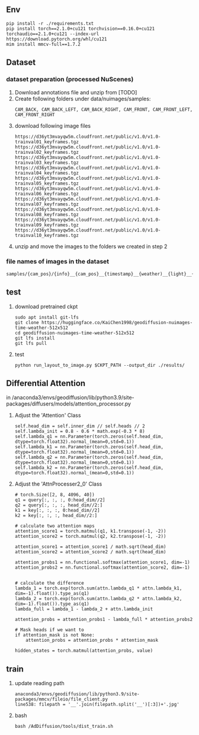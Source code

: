 ## Env
```
pip install -r ./requirements.txt
pip install torch==2.1.0+cu121 torchvision==0.16.0+cu121 torchaudio==2.1.0+cu121 --index-url https://download.pytorch.org/whl/cu121
mim install mmcv-full==1.7.2
```

## Dataset
### dataset preparation (processed NuScenes)
1. Download annotations file and unzip from [TODO]
2. Create following folders under data/nuimages/samples:
    ```
    CAM_BACK, CAM_BACK_LEFT, CAM_BACK_RIGHT, CAM_FRONT, CAM_FRONT_LEFT, CAM_FRONT_RIGHT
    ```
3. download following image files
    ```
    https://d36yt3mvayqw5m.cloudfront.net/public/v1.0/v1.0-trainval01_keyframes.tgz
    https://d36yt3mvayqw5m.cloudfront.net/public/v1.0/v1.0-trainval02_keyframes.tgz
    https://d36yt3mvayqw5m.cloudfront.net/public/v1.0/v1.0-trainval03_keyframes.tgz
    https://d36yt3mvayqw5m.cloudfront.net/public/v1.0/v1.0-trainval04_keyframes.tgz
    https://d36yt3mvayqw5m.cloudfront.net/public/v1.0/v1.0-trainval05_keyframes.tgz
    https://d36yt3mvayqw5m.cloudfront.net/public/v1.0/v1.0-trainval06_keyframes.tgz
    https://d36yt3mvayqw5m.cloudfront.net/public/v1.0/v1.0-trainval07_keyframes.tgz
    https://d36yt3mvayqw5m.cloudfront.net/public/v1.0/v1.0-trainval08_keyframes.tgz
    https://d36yt3mvayqw5m.cloudfront.net/public/v1.0/v1.0-trainval09_keyframes.tgz
    https://d36yt3mvayqw5m.cloudfront.net/public/v1.0/v1.0-trainval10_keyframes.tgz
    ```
4. unzip and move the images to the folders we created in step 2

### file names of images in the dataset 
```
samples/{cam_pos}/{info}__{cam_pos}__{timestamp}__{weather)__{light}__{location}.jpg
```

## test
1. download pretrained ckpt
    ```
    sudo apt install git-lfs
    git clone https://huggingface.co/KaiChen1998/geodiffusion-nuimages-time-weather-512x512
    cd geodiffusion-nuimages-time-weather-512x512
    git lfs install
    git lfs pull
    ```
2. test
    ```
    python run_layout_to_image.py $CKPT_PATH --output_dir ./results/
    ```

## Differential Attention
in /anaconda3/envs/geodiffusion/lib/python3.9/site-packages/diffusers/models/attention_processor.py
1. Adjust the 'Attention' Class 
    ```
    self.head_dim = self.inner_dim // self.heads // 2
    self.lambda_init = 0.8 - 0.6 * math.exp(-0.3 * 8)
    self.lambda_q1 = nn.Parameter(torch.zeros(self.head_dim, dtype=torch.float32).normal_(mean=0,std=0.1))
    self.lambda_k1 = nn.Parameter(torch.zeros(self.head_dim, dtype=torch.float32).normal_(mean=0,std=0.1))
    self.lambda_q2 = nn.Parameter(torch.zeros(self.head_dim, dtype=torch.float32).normal_(mean=0,std=0.1))
    self.lambda_k2 = nn.Parameter(torch.zeros(self.head_dim, dtype=torch.float32).normal_(mean=0,std=0.1))
    ```
2. Adjust the 'AttnProcesser2_0' Class
    ```
    # torch.Size([2, 8, 4096, 40])
    q1 = query[:, :, :, 0:head_dim//2]
    q2 = query[:, :, :, head_dim//2:]
    k1 = key[:, :, :, 0:head_dim//2]
    k2 = key[:, :, :, head_dim//2:]

    # calculate two attention maps
    attention_score1 = torch.matmul(q1, k1.transpose(-1, -2))
    attention_score2 = torch.matmul(q2, k2.transpose(-1, -2))

    attention_score1 = attention_score1 / math.sqrt(head_dim)
    attention_score2 = attention_score2 / math.sqrt(head_dim)

    attention_probs1 = nn.functional.softmax(attention_score1, dim=-1)
    attention_probs2 = nn.functional.softmax(attention_score2, dim=-1)
    

    # calculate the difference
    lambda_1 = torch.exp(torch.sum(attn.lambda_q1 * attn.lambda_k1, dim=-1).float()).type_as(q1)
    lambda_2 = torch.exp(torch.sum(attn.lambda_q2 * attn.lambda_k2, dim=-1).float()).type_as(q1)
    lambda_full = lambda_1 - lambda_2 + attn.lambda_init

    attention_probs = attention_probs1 - lambda_full * attention_probs2
    
    # Mask heads if we want to
    if attention_mask is not None:
        attention_probs = attention_probs * attention_mask

    hidden_states = torch.matmul(attention_probs, value)
    ```


## train
1. update reading path 
    ```
    anaconda3/envs/geodiffusion/lib/python3.9/site-packages/mmcv/fileio/file_client.py
    line538: filepath = '__'.join(filepath.split('__')[:3])+'.jpg'
    ```
2. bash 
    ```
    bash /AdDiffusion/tools/dist_train.sh
    ```